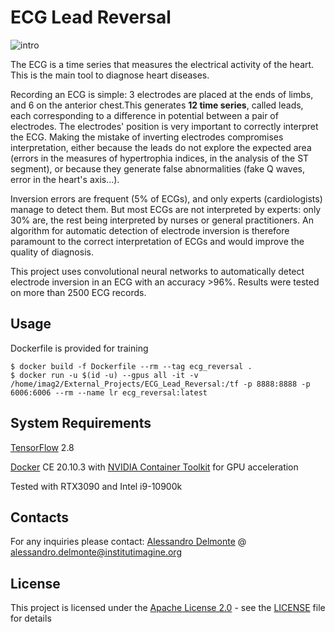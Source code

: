 # ECG Lead Reversal

![intro](https://i.imgur.com/jeZ7slR.jpg)

The ECG is a time series that measures the electrical activity of the heart. This is the main tool to diagnose heart diseases. 

Recording an ECG is simple: 3 electrodes are placed at the ends of limbs, and 6 on the anterior chest.This generates **12 time series**, called leads, each corresponding to a difference in potential between a pair of electrodes.
The electrodes' position is very important to correctly interpret the ECG. Making the mistake of inverting electrodes compromises interpretation, either because the leads do not explore the expected area (errors in the measures of hypertrophia indices, in the analysis of the ST segment), or because they generate false abnormalities (fake Q waves, error in the heart's axis...).

Inversion errors are frequent (5% of ECGs), and only experts (cardiologists) manage to detect them. But most ECGs are not interpreted by experts: only 30% are, the rest being interpreted by nurses or general practitioners. An algorithm for automatic detection of electrode inversion is therefore paramount to the correct interpretation of ECGs  and would improve the quality of diagnosis.

This project uses convolutional neural networks to automatically detect electrode inversion in an ECG with an accuracy >96%.
Results were tested on more than 2500 ECG records.

## Usage

Dockerfile is provided for training
```shell
$ docker build -f Dockerfile --rm --tag ecg_reversal .
$ docker run -u $(id -u) --gpus all -it -v /home/imag2/External_Projects/ECG_Lead_Reversal:/tf -p 8888:8888 -p 6006:6006 --rm --name lr ecg_reversal:latest
```

## System Requirements

[TensorFlow](https://www.tensorflow.org) 2.8

[Docker](https://www.docker.com) CE 20.10.3 with [NVIDIA Container Toolkit](https://github.com/NVIDIA/nvidia-docker) for GPU acceleration

Tested with RTX3090 and Intel i9-10900k

## Contacts

For any inquiries please contact: 
[Alessandro Delmonte](https://aledelmo.github.io) @ [alessandro.delmonte@institutimagine.org](mailto:alessandro.delmonte@institutimagine.org)

## License

This project is licensed under the [Apache License 2.0](LICENSE) - see the [LICENSE](LICENSE) file for
details
